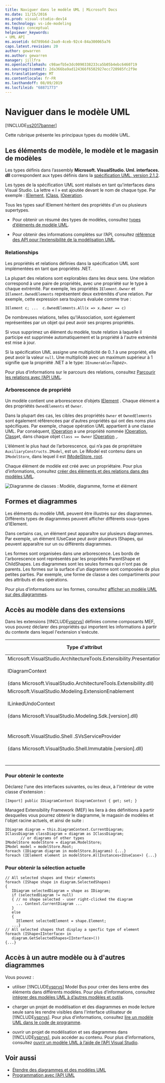 ```yaml
---
title: Naviguer dans le modèle UML | Microsoft Docs
ms.date: 11/15/2016
ms.prod: visual-studio-dev14
ms.technology: vs-ide-modeling
ms.topic: conceptual
helpviewer_keywords:
- UML API
ms.assetid: 6d789b6d-2aa9-4ceb-92c4-84a300065a76
caps.latest.revision: 20
author: gewarren
ms.author: gewarren
manager: jillfra
ms.openlocfilehash: c98aefb5e3dc0090338233ca5b05b4ebc6460719
ms.sourcegitcommit: 2da366ba9ad124366f6502927ecc720985fc2f9e
ms.translationtype: MT
ms.contentlocale: fr-FR
ms.lasthandoff: 08/09/2019
ms.locfileid: "68871773"
---
```

# <a name="navigate-the-uml-model"></a>Naviguer dans le modèle UML
[!INCLUDE[vs2017banner](../includes/vs2017banner.md)]

Cette rubrique présente les principaux types du modèle UML.

## <a name="the-model-elements-model-and-model-store"></a>Les éléments de modèle, le modèle et le magasin de modèles
 Les types définis dans l’assembly **Microsoft. VisualStudio. Uml. interfaces. dll** correspondent aux types définis dans la [spécification UML, version 2.1.2](http://www.omg.org/spec/UML/2.1.2/Superstructure/PDF/).

 Les types de la spécification UML sont réalisés en tant qu'interfaces dans Visual Studio. La lettre « I » est ajoutée devant le nom de chaque type. Par exemple :  [IElement](/previous-versions/dd516035(v=vs.140)), [IClass](/previous-versions/dd523539%28v%3dvs.140%29), [IOperation](/previous-versions/dd481186(v=vs.140)).

 Tous les types sauf IElement héritent des propriétés d'un ou plusieurs supertypes.

- Pour obtenir un résumé des types de modèles, consultez [types d’éléments de modèle UML](../modeling/uml-model-element-types.md).

- Pour obtenir des informations complètes sur l’API, consultez [référence des API pour l’extensibilité de la modélisation UML](../modeling/api-reference-for-uml-modeling-extensibility.md).

### <a name="relationships"></a>Relationships
 Les propriétés et relations définies dans la spécification UML sont implémentées en tant que propriétés .NET.

 La plupart des relations sont explorables dans les deux sens. Une relation correspond à une paire de propriétés, avec une propriété sur le type à chaque extrémité. Par exemple, les propriétés `IElement.Owner` et `IElement.OwnedElements` représentent deux extrémités d'une relation. Par exemple, cette expression sera toujours évaluée comme true :

 `IElement c; ...  c.OwnedElements.All(x => x.Owner == c)`

 De nombreuses relations, telles qu'IAssociation, sont également représentées par un objet qui peut avoir ses propres propriétés.

 Si vous supprimez un élément du modèle, toute relation à laquelle il participe est supprimée automatiquement et la propriété à l'autre extrémité est mise à jour.

 Si la spécification UML assigne une multiplicité de 0..1 à une propriété, elle peut avoir la valeur `null`. Une multiplicité avec un maximum supérieur à 1 signifie que la propriété .NET a le type: `IEnumerable<`*Tapez*`>`.

 Pour plus d’informations sur le parcours des relations, consultez [Parcourir les relations avec l’API UML](../modeling/navigate-relationships-with-the-uml-api.md).

### <a name="the-ownership-tree"></a>Arborescence de propriété
 Un modèle contient une arborescence d’objets [IElement](/previous-versions/dd516035(v=vs.140)) . Chaque élément a des propriétés `OwnedElements` et `Owner`.

 Dans la plupart des cas, les cibles des propriétés `Owner` et `OwnedElements` sont également référencées par d'autres propriétés qui ont des noms plus spécifiques. Par exemple, chaque opération UML appartient à une classe UML. Par conséquent, [IOperation](/previous-versions/dd481186(v=vs.140)) a une propriété nommée [IOperation. Class](/previous-versions/dd473473%28v%3dvs.140%29)et, dans chaque objet `Class == Owner` [IOperation](/previous-versions/dd481186(v=vs.140)) ,.

 L’élément le plus haut de l’arborescence, qui n’a pas de propriétaire `AuxiliaryConstructs.IModel`, est un. Le IModel est contenu dans un `IModelStore`, dans lequel il est [IModelStore. root](/previous-versions/ee789368(v=vs.140)).

 Chaque élément de modèle est créé avec un propriétaire. Pour plus d’informations, consultez [créer des éléments et des relations dans des modèles UML](../modeling/create-elements-and-relationships-in-uml-models.md).

 ![Diagramme de classes : Modèle, diagramme, forme et élément](../modeling/media/uml-mm1.png)

## <a name="shapes-and-diagrams"></a>Formes et diagrammes
 Les éléments du modèle UML peuvent être illustrés sur des diagrammes. Différents types de diagrammes peuvent afficher différents sous-types d'IElement.

 Dans certains cas, un élément peut apparaître sur plusieurs diagrammes. Par exemple, un élément IUseCase peut avoir plusieurs IShapes, qui peuvent apparaître sur un ou différents diagrammes.

 Les formes sont organisées dans une arborescence. Les bords de l'arborescence sont représentés par les propriétés ParentShape et ChildShapes. Les diagrammes sont les seules formes qui n'ont pas de parents. Les formes sur la surface d'un diagramme sont composées de plus petites parties. Par exemple, une forme de classe a des compartiments pour des attributs et des opérations.

 Pour plus d’informations sur les formes, consultez [afficher un modèle UML sur des diagrammes](../modeling/display-a-uml-model-on-diagrams.md).

## <a name="access-to-the-model-in-extensions"></a>Accès au modèle dans des extensions
 Dans les extensions [!INCLUDE[vsprvs](../includes/vsprvs-md.md)] définies comme composants MEF, vous pouvez déclarer des propriétés qui importent les informations à partir du contexte dans lequel l'extension s'exécute.

|Type d'attribut|Fournit l'accès à|Plus d’informations|
|--------------------|----------------------------------|----------------------|
|Microsoft.VisualStudio.ArchitectureTools.Extensibility.Presentation<br /><br /> IDiagramContext<br /><br /> (dans Microsoft.VisualStudio.ArchitectureTools.Extensibility.dll)|Diagramme de focus actuel.|[Définir une commande de menu sur un diagramme de modélisation](../modeling/define-a-menu-command-on-a-modeling-diagram.md)|
|Microsoft.VisualStudio.Modeling.ExtensionEnablement<br /><br /> ILinkedUndoContext<br /><br /> (dans Microsoft.VisualStudio.Modeling.Sdk.[version].dll)|Permet de regrouper des modifications dans des transactions.|[Lier des mises à jour de modèles UML à l’aide de transactions](../modeling/link-uml-model-updates-by-using-transactions.md)|
|Microsoft.VisualStudio.Shell .SVsServiceProvider<br /><br /> (dans Microsoft.VisualStudio.Shell.Immutable.[version].dll)|Hôte [!INCLUDE[vsprvs](../includes/vsprvs-md.md)]. À partir de là, vous pouvez accéder à des fichiers, des projets et d'autres aspects.|[Ouvrir un modèle UML à l’aide de l’API Visual Studio](../modeling/open-a-uml-model-by-using-the-visual-studio-api.md)|

### <a name="to-get-the-context"></a>Pour obtenir le contexte
 Déclarez l'une des interfaces suivantes, ou les deux, à l'intérieur de votre classe d'extension :

```
[Import] public IDiagramContext DiagramContext { get; set; }

```

 Managed Extensibility Framework (MEF) les liera à des définitions à partir desquelles vous pourrez obtenir le diagramme, le magasin de modèles et l'objet racine actuels, et ainsi de suite :

```
IDiagram diagram = this.DiagramContext.CurrentDiagram;
IClassDiagram classDiagram = diagram as IClassDiagram;
       // or diagrams of other types
IModelStore modelStore = diagram.ModelStore;
IModel model = modelStore.Root;
foreach (IDiagram diagram in modelStore.Diagrams) {...}
foreach (IElement element in modelStore.AllInstances<IUseCase>) {...}
```

### <a name="to-get-the-current-selection"></a>Pour obtenir la sélection actuelle

```
// All selected shapes and their elements
foreach (IShape shape in diagram.SelectedShapes)
{
   IDiagram selectedDiagram = shape as IDiagram;
   if (selectedDiagram != null)
   { // no shape selected - user right-clicked the diagram
     ... Context.CurrentDiagram ...
   }
   else
   {
     IElement selectedElement = shape.Element;
   ...}
// All selected shapes that display a specfic type of element
foreach (IShape<IInterface> in
   diagram.GetSelectedShapes<IInterface>())
{...}
```

## <a name="accessing-another-model-or-diagrams"></a>Accès à un autre modèle ou à d'autres diagrammes
 Vous pouvez :

- utiliser [!INCLUDE[vsprvs](../includes/vsprvs-md.md)] Model Bus pour créer des liens entre des éléments dans différents modèles. Pour plus d’informations, consultez [intégrer des modèles UML à d’autres modèles et outils](../modeling/integrate-uml-models-with-other-models-and-tools.md).

- charger un projet de modélisation et des diagrammes en mode lecture seule sans les rendre visibles dans l'interface utilisateur de [!INCLUDE[vsprvs](../includes/vsprvs-md.md)]. Pour plus d’informations, consultez [lire un modèle UML dans le code de programme](../modeling/read-a-uml-model-in-program-code.md).

- ouvrir un projet de modélisation et ses diagrammes dans [!INCLUDE[vsprvs](../includes/vsprvs-md.md)], puis accéder au contenu. Pour plus d’informations, consultez [ouvrir un modèle UML à l’aide de l’API Visual Studio](../modeling/open-a-uml-model-by-using-the-visual-studio-api.md).

## <a name="see-also"></a>Voir aussi

- [Étendre des diagrammes et des modèles UML](../modeling/extend-uml-models-and-diagrams.md)
- [Programmation avec l’API UML](../modeling/programming-with-the-uml-api.md)
